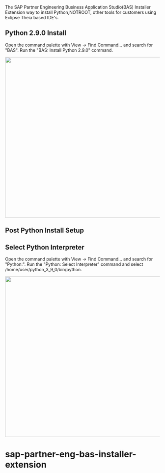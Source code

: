The SAP Partner Engineering Business Application Studio(BAS) Installer Extension way to install Python,NOTROOT, other tools for customers using Eclipse Theia based IDE's. 

## Python 2.9.0 Install

Open the command palette with View -> Find Command... and search for "BAS".  Run the "BAS: Install Python 2.9.0" command.

<img src=https://github.com/andrewlunde/sap-partner-eng-bas-installer-extension/releases/download/v0.0.0/010_inst_python.gif width=1056 height=522>


## Post Python Install Setup

## Select Python Interpreter

Open the command palette with View -> Find Command... and search for "Python:".  Run the "Python: Select Interpreter" command and select /home/user/python_3_9_0/bin/python.

<img src=https://github.com/andrewlunde/sap-partner-eng-bas-installer-extension/releases/download/v0.0.0/020_select_python.gif width=1056 height=522>

# sap-partner-eng-bas-installer-extension
